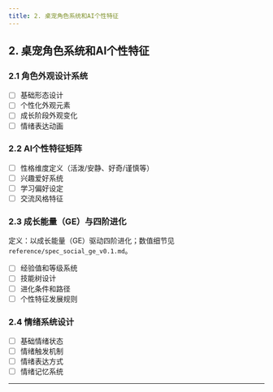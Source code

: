 ```yaml
---
title: 2. 桌宠角色系统和AI个性特征
---
```


## 2. 桌宠角色系统和AI个性特征

### 2.1 角色外观设计系统
- [ ] 基础形态设计
- [ ] 个性化外观元素
- [ ] 成长阶段外观变化
- [ ] 情绪表达动画

### 2.2 AI个性特征矩阵
- [ ] 性格维度定义（活泼/安静、好奇/谨慎等）
- [ ] 兴趣爱好系统
- [ ] 学习偏好设定
- [ ] 交流风格特征

### 2.3 成长能量（GE）与四阶进化
定义：以成长能量（GE）驱动四阶进化；数值细节见 `reference/spec_social_ge_v0.1.md`。
- [ ] 经验值和等级系统
- [ ] 技能树设计
- [ ] 进化条件和路径
- [ ] 个性特征发展规则

### 2.4 情绪系统设计
- [ ] 基础情绪状态
- [ ] 情绪触发机制
- [ ] 情绪表达方式
- [ ] 情绪记忆系统

---